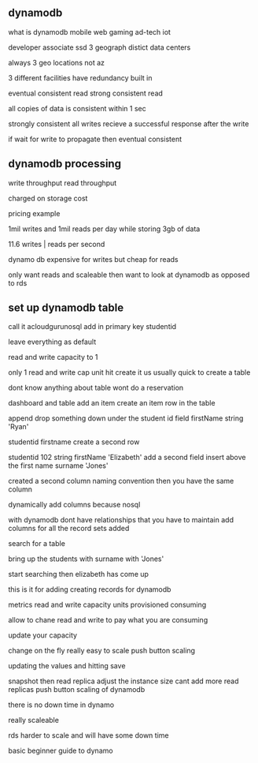 dynamodb
------------------------------

what is dynamodb 
mobile 
web 
gaming 
ad-tech 
iot 

developer associate 
ssd 
3 geograph distict data centers 

always 3 geo locations 
not az 

3 different facilities 
have redundancy built in 


eventual consistent read 
strong consistent read 

all copies of data is consistent within 1 sec 

strongly consistent 
    all writes recieve a successful response after the write 

if wait for write to propagate 
    then eventual consistent 

dynamodb processing 
------------------------------
write throughput 
read throughput 

charged on storage cost 

pricing example 

1mil writes and 1mil reads per day while storing 3gb of data 

11.6 writes | reads per second

dynamo db expensive for writes but 
    cheap for reads 

only want reads and scaleable 
    then want to look at dynamodb as opposed to rds 

set up dynamodb table 
------------------------------

call it acloudgurunosql
add in primary key 
    studentid

leave everything as default 

read and write capacity to 1 

only 1 read and write cap unit 
hit create 
it us usually quick to create a table 

dont know anything about table wont do a reservation 

dashboard and table 
add an item 
create an item 
row in the table 

append 
    drop something down under the student id 
    field firstName string 
    'Ryan'

studentid firstname 
create a second row 

studentid 102 
string firstName 'Elizabeth'
add a second field 
insert above the first name 
surname 'Jones'

created a second column 
naming convention then you have the same column 

dynamically add columns because nosql 

with dynamodb dont have relationships that you have to maintain 
    add columns for all the record sets added 

search for a table 

bring up the students with surname with 'Jones'

start searching then elizabeth has come up 

this is it for adding creating records for dynamodb

metrics read and write capacity units 
provisioned 
consuming 

allow to chane read and write to pay what you are consuming 

update your capacity 

change on the fly 
really easy to scale push button scaling 

updating the values and hitting save 

snapshot then read replica 
adjust the instance size 
cant add more read replicas 
push button scaling of dynamodb 

there is no down time in dynamo

really scaleable 

rds harder to scale and will have some down time 

basic beginner guide to dynamo

